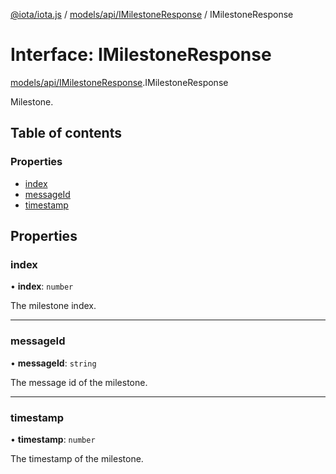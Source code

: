 [@iota/iota.js](../README.md) / [models/api/IMilestoneResponse](../modules/models_api_IMilestoneResponse.md) / IMilestoneResponse

# Interface: IMilestoneResponse

[models/api/IMilestoneResponse](../modules/models_api_IMilestoneResponse.md).IMilestoneResponse

Milestone.

## Table of contents

### Properties

- [index](models_api_IMilestoneResponse.IMilestoneResponse.md#index)
- [messageId](models_api_IMilestoneResponse.IMilestoneResponse.md#messageid)
- [timestamp](models_api_IMilestoneResponse.IMilestoneResponse.md#timestamp)

## Properties

### index

• **index**: `number`

The milestone index.

___

### messageId

• **messageId**: `string`

The message id of the milestone.

___

### timestamp

• **timestamp**: `number`

The timestamp of the milestone.

